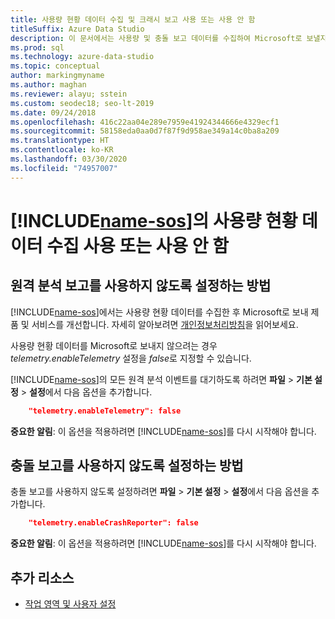 ```yaml
---
title: 사용량 현황 데이터 수집 및 크래시 보고 사용 또는 사용 안 함
titleSuffix: Azure Data Studio
description: 이 문서에서는 사용량 및 충돌 보고 데이터를 수집하여 Microsoft로 보낼지 여부를 제어하는 방법을 설명합니다.
ms.prod: sql
ms.technology: azure-data-studio
ms.topic: conceptual
author: markingmyname
ms.author: maghan
ms.reviewer: alayu; sstein
ms.custom: seodec18; seo-lt-2019
ms.date: 09/24/2018
ms.openlocfilehash: 416c22aa04e289e7959e41924344666e4329ecf1
ms.sourcegitcommit: 58158eda0aa0d7f87f9d958ae349a14c0ba8a209
ms.translationtype: HT
ms.contentlocale: ko-KR
ms.lasthandoff: 03/30/2020
ms.locfileid: "74957007"
---
```

# <a name="enable-or-disable-usage-data-collection-for-name-sos"></a>[!INCLUDE[name-sos](../includes/name-sos-short.md)]의 사용량 현황 데이터 수집 사용 또는 사용 안 함

## <a name="how-to-disable-telemetry-reporting"></a>원격 분석 보고를 사용하지 않도록 설정하는 방법

[!INCLUDE[name-sos](../includes/name-sos-short.md)]에서는 사용량 현황 데이터를 수집한 후 Microsoft로 보내 제품 및 서비스를 개선합니다. 자세히 알아보려면 [개인정보처리방침](https://go.microsoft.com/fwlink/?LinkID=528096&clcid=0x409)을 읽어보세요.

사용량 현황 데이터를 Microsoft로 보내지 않으려는 경우 *telemetry.enableTelemetry* 설정을 *false*로 지정할 수 있습니다.

[!INCLUDE[name-sos](../includes/name-sos-short.md)]의 모든 원격 분석 이벤트를 대기하도록 하려면 **파일** > **기본 설정** > **설정**에서 다음 옵션을 추가합니다.

```json
    "telemetry.enableTelemetry": false
```

**중요한 알림**: 이 옵션을 적용하려면 [!INCLUDE[name-sos](../includes/name-sos-short.md)]를 다시 시작해야 합니다. 

## <a name="how-to-disable-crash-reporting"></a>충돌 보고를 사용하지 않도록 설정하는 방법

충돌 보고를 사용하지 않도록 설정하려면 **파일** > **기본 설정** > **설정**에서 다음 옵션을 추가합니다.

```json
    "telemetry.enableCrashReporter": false
```

**중요한 알림**: 이 옵션을 적용하려면 [!INCLUDE[name-sos](../includes/name-sos-short.md)]를 다시 시작해야 합니다.

## <a name="additional-resources"></a>추가 리소스
- [작업 영역 및 사용자 설정](settings.md)
